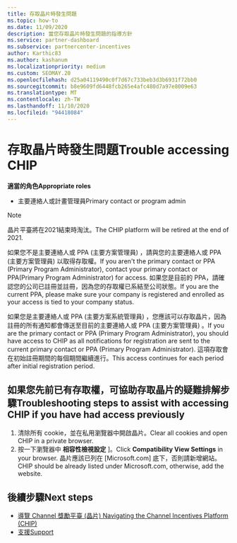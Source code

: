```yaml
---
title: 存取晶片時發生問題
ms.topic: how-to
ms.date: 11/09/2020
description: 當您存取晶片時發生問題的指導方針
ms.service: partner-dashboard
ms.subservice: partnercenter-incentives
author: Karthic83
ms.author: kashanum
ms.localizationpriority: medium
ms.custom: SEOMAY.20
ms.openlocfilehash: d25a04119490c0f7d67c733beb3d3b6931f72bb0
ms.sourcegitcommit: b8e9609fd6448fcb265e4afc480d7a97e8009e63
ms.translationtype: MT
ms.contentlocale: zh-TW
ms.lasthandoff: 11/10/2020
ms.locfileid: "94418084"
---
```

# <a name="trouble-accessing-chip"></a><span data-ttu-id="547a9-103">存取晶片時發生問題</span><span class="sxs-lookup"><span data-stu-id="547a9-103">Trouble accessing CHIP</span></span>

<span data-ttu-id="547a9-104">**適當的角色**</span><span class="sxs-lookup"><span data-stu-id="547a9-104">**Appropriate roles**</span></span>

- <span data-ttu-id="547a9-105">主要連絡人或計畫管理員</span><span class="sxs-lookup"><span data-stu-id="547a9-105">Primary contact or program admin</span></span>

>[!NOTE]
><span data-ttu-id="547a9-106">晶片平臺將在2021結束時淘汰。</span><span class="sxs-lookup"><span data-stu-id="547a9-106">The CHIP platform will be retired at the end of 2021.</span></span>

<span data-ttu-id="547a9-107">如果您不是主要連絡人或 PPA (主要方案管理員) ，請與您的主要連絡人或 PPA (主要方案管理員) 以取得存取權。</span><span class="sxs-lookup"><span data-stu-id="547a9-107">If you aren't the primary contact or PPA (Primary Program Administrator), contact your primary contact or PPA(Primary Program Administrator) for access.</span></span> <span data-ttu-id="547a9-108">如果您是目前的 PPA，請確認您的公司已註冊並註冊，因為您的存取權已系結至公司狀態。</span><span class="sxs-lookup"><span data-stu-id="547a9-108">If you are the current PPA, please make sure your company is registered and enrolled as your access is tied to your company status.</span></span>

<span data-ttu-id="547a9-109">如果您是主要連絡人或 PPA (主要方案系統管理員) ，您應該可以存取晶片，因為註冊的所有通知都會傳送至目前的主要連絡人或 PPA (主要方案管理員) 。</span><span class="sxs-lookup"><span data-stu-id="547a9-109">If you are the primary contact or PPA (Primary Program Administrator), you should have access to CHIP as all notifications for registration are sent to the current primary contact or PPA (Primary Program Administrator).</span></span> <span data-ttu-id="547a9-110">這項存取會在初始註冊期間的每個期間繼續進行。</span><span class="sxs-lookup"><span data-stu-id="547a9-110">This access continues for each period after initial registration period.</span></span>

## <a name="troubleshooting-steps-to-assist-with-accessing-chip-if-you-have-had-access-previously"></a><span data-ttu-id="547a9-111">如果您先前已有存取權，可協助存取晶片的疑難排解步驟</span><span class="sxs-lookup"><span data-stu-id="547a9-111">Troubleshooting steps to assist with accessing CHIP if you have had access previously</span></span>

1. <span data-ttu-id="547a9-112">清除所有 cookie，並在私用瀏覽器中開啟晶片。</span><span class="sxs-lookup"><span data-stu-id="547a9-112">Clear all cookies and open CHIP in a private browser.</span></span>
1. <span data-ttu-id="547a9-113">按一下瀏覽器中 **相容性檢視設定** ]。</span><span class="sxs-lookup"><span data-stu-id="547a9-113">Click **Compatibility View Settings** in your browser.</span></span> <span data-ttu-id="547a9-114">晶片應該已列在 [Microsoft.com] 底下，否則請新增網站。</span><span class="sxs-lookup"><span data-stu-id="547a9-114">CHIP should be already listed under Microsoft.com, otherwise, add the website.</span></span>

## <a name="next-steps"></a><span data-ttu-id="547a9-115">後續步驟</span><span class="sxs-lookup"><span data-stu-id="547a9-115">Next steps</span></span>

- [<span data-ttu-id="547a9-116">導覽 Channel 獎勵平臺 (晶片) </span><span class="sxs-lookup"><span data-stu-id="547a9-116">Navigating the Channel Incentives Platform (CHIP)</span></span>](chip-intro.md)
- [<span data-ttu-id="547a9-117">支援</span><span class="sxs-lookup"><span data-stu-id="547a9-117">Support</span></span>](report-problems-with-partner-center.md)